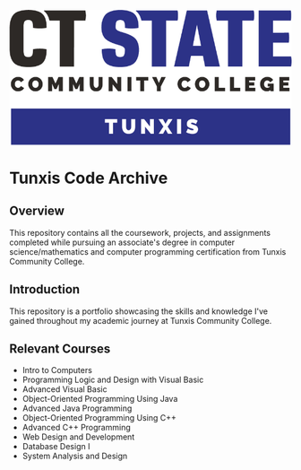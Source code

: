 ![Tunxis Logo](tunxis-logo.png)

# Tunxis Code Archive

## Overview
This repository contains all the coursework, projects, and assignments completed while pursuing an associate's degree in computer science/mathematics and computer programming certification from Tunxis Community College.

## Introduction
This repository is a portfolio showcasing the skills and knowledge I've gained throughout my academic journey at Tunxis Community College.

## Relevant Courses
- Intro to Computers
- Programming Logic and Design with Visual Basic
- Advanced Visual Basic
- Object-Oriented Programming Using Java
- Advanced Java Programming
- Object-Oriented Programming Using C++
- Advanced C++ Programming
- Web Design and Development
- Database Design I
- System Analysis and Design
